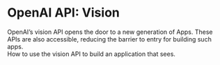 # OpenAI API: Vision


OpenAI’s vision API opens the door to a new generation of Apps. These APIs are also accessible, reducing the barrier to entry for building such apps.  
How to use the vision API to build an application that sees. 




